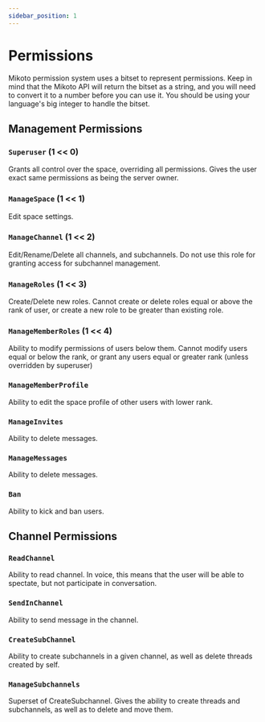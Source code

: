 ```yaml
---
sidebar_position: 1
---
```


# Permissions

Mikoto permission system uses a bitset to represent permissions. Keep in mind that the Mikoto API will return the bitset as a string, and you will need to convert it to a number before you can use it. You should be using your language's big integer to handle the bitset.

## Management Permissions

### `Superuser` (1 << 0)

Grants all control over the space, overriding all permissions. Gives the user exact same permissions as being the server owner.

### `ManageSpace` (1 << 1)

Edit space settings.

### `ManageChannel` (1 << 2)

Edit/Rename/Delete all channels, and subchannels. Do not use this role for granting access for subchannel management.

### `ManageRoles` (1 << 3)

Create/Delete new roles. Cannot create or delete roles equal or above the rank of user, or create a new role to be greater than existing role.

### `ManageMemberRoles` (1 << 4)

Ability to modify permissions of users below them. Cannot modify users equal or below the rank, or grant any users equal or greater rank (unless overridden by superuser)

### `ManageMemberProfile`

Ability to edit the space profile of other users with lower rank.

### `ManageInvites`

Ability to delete messages.

### `ManageMessages`

Ability to delete messages.

### `Ban`

Ability to kick and ban users.

## Channel Permissions

### `ReadChannel`

Ability to read channel. In voice, this means that the user will be able to spectate, but not participate in conversation.

### `SendInChannel`

Ability to send message in the channel.

### `CreateSubChannel`

Ability to create subchannels in a given channel, as well as delete threads created by self.

### `ManageSubchannels`

Superset of CreateSubchannel. Gives the ability to create threads and subchannels, as well as to delete and move them.
